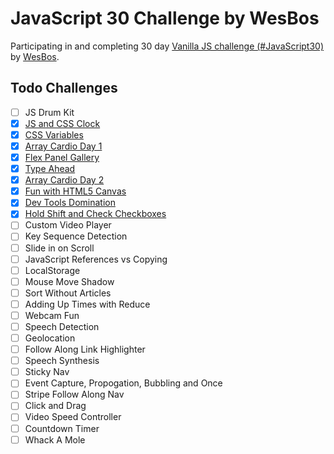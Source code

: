 # JavaScript 30 Challenge by WesBos

Participating in and completing 30 day [Vanilla JS challenge (#JavaScript30)](https://javascript30.com/) by [WesBos](https://wesbos.com/).

## Todo Challenges

- [ ] JS Drum Kit
- [x] [JS and CSS Clock](02-JS-CSS-Clock/index.html)
- [x] [CSS Variables](03-CSS-Variables/index.html)
- [x] [Array Cardio Day 1](04-Array-Cardio-1/index.html)
- [x] [Flex Panel Gallery](05-Flex-Gallery/index.html)
- [x] [Type Ahead](06-Type-Ahead/index.html)
- [x] [Array Cardio Day 2](07-Array-Cardio-2/index.html)
- [x] [Fun with HTML5 Canvas](08-HTML5-Canvas/index.html)
- [x] [Dev Tools Domination](09-Dev-Tools/index.html)
- [x] [Hold Shift and Check Checkboxes](10-Multiple-Check-Shift/index.html)
- [ ] Custom Video Player
- [ ] Key Sequence Detection
- [ ] Slide in on Scroll
- [ ] JavaScript References vs Copying
- [ ] LocalStorage
- [ ] Mouse Move Shadow
- [ ] Sort Without Articles
- [ ] Adding Up Times with Reduce
- [ ] Webcam Fun
- [ ] Speech Detection
- [ ] Geolocation
- [ ] Follow Along Link Highlighter
- [ ] Speech Synthesis
- [ ] Sticky Nav
- [ ] Event Capture, Propogation, Bubbling and Once
- [ ] Stripe Follow Along Nav
- [ ] Click and Drag
- [ ] Video Speed Controller
- [ ] Countdown Timer
- [ ] Whack A Mole
